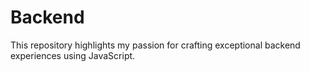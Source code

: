# Backend
This repository highlights my passion for crafting exceptional backend experiences using JavaScript.
